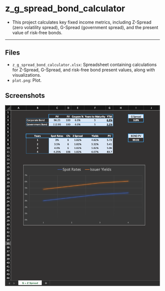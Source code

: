 # z_g_spread_bond_calculator

- This project calculates key fixed income metrics, including Z-Spread (zero volatility spread), G-Spread (government spread), and the present value of risk-free bonds.

---

## Files
- `z_g_spread_bond_calculator.xlsx`: Spreadsheet containing calculations for Z-Spread, G-Spread, and risk-free bond present values, along with visualizations.
- `plot.png`: Plot.

## Screenshots
![output](plot.png)
